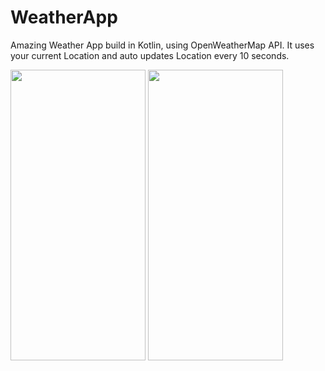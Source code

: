 # WeatherApp
Amazing Weather App build in Kotlin, using OpenWeatherMap API.
It uses your current Location and auto updates Location every 10 seconds.


<img src ="https://user-images.githubusercontent.com/90960084/134805635-598c7503-71e2-4d6a-bbf8-8cc470469d19.png" width="216" height="465" />   <img src ="https://user-images.githubusercontent.com/90960084/134806009-0aadde1e-40c5-4cc9-853a-c8cb2bdbe1db.png" width="216" height="465" />
